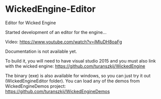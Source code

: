 # WickedEngine-Editor
Editor for Wicked Engine

Started development of an editor for the engine...

Video: https://www.youtube.com/watch?v=iMluDH8oaFg

Documentation is not available yet.

To build it, you will need to have visual studio 2015 and you must also link with the wicked engine: https://github.com/turanszkij/WickedEngine

The binary (exe) is also available for windows, so you can just try it out (WickedEngineEditor folder). You can load any of the demos from WickedEngineDemos project: https://github.com/turanszkij/WickedEngineDemos
